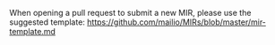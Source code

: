 When opening a pull request to submit a new MIR, please use the suggested template: https://github.com/mailio/MIRs/blob/master/mir-template.md

